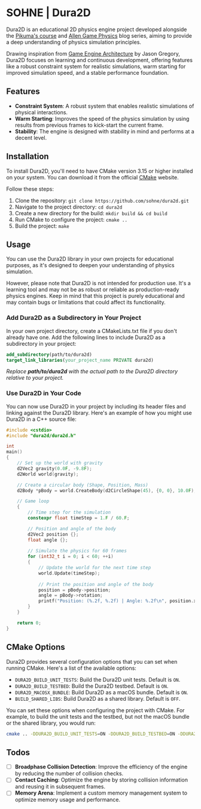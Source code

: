 # SOHNE | Dura2D

Dura2D is an educational 2D physics engine project developed alongside the [Pikuma's course] and [Allen Game Physics] blog series, aiming to provide a deep understanding of physics simulation principles.

Drawing inspiration from [Game Engine Architecture] by Jason Gregory, Dura2D focuses on learning and continuous development, offering features like a robust constraint system for realistic simulations, warm starting for improved simulation speed, and a stable performance foundation.

## Features

- **Constraint System**: A robust system that enables realistic simulations of physical interactions.
- **Warm Starting**: Improves the speed of the physics simulation by using results from previous frames to kick-start the current frame.
- **Stability**: The engine is designed with stability in mind and performs at a decent level.

## Installation

To install Dura2D, you'll need to have CMake version 3.15 or higher installed on your system. You can download it from the official [CMake] website.

Follow these steps:

1. Clone the repository: `git clone https://github.com/sohne/dura2d.git`
2. Navigate to the project directory: `cd dura2d`
3. Create a new directory for the build: `mkdir build && cd build`
4. Run CMake to configure the project: `cmake ..`
5. Build the project: `make`

## Usage

You can use the Dura2D library in your own projects for educational purposes, as it's designed to deepen your understanding of physics simulation.

However, please note that Dura2D is not intended for production use. It's a learning tool and may not be as robust or reliable as production-ready physics engines. Keep in mind that this project is purely educational and may contain bugs or limitations that could affect its functionality.

### Add Dura2D as a Subdirectory in Your Project

In your own project directory, create a CMakeLists.txt file if you don't already have one. Add the following lines to include Dura2D as a subdirectory in your project:

```cmake
add_subdirectory(path/to/dura2d)
target_link_libraries(your_project_name PRIVATE dura2d)
```
_Replace **path/to/dura2d** with the actual path to the Dura2D directory relative to your project._

### Use Dura2D in Your Code

You can now use Dura2D in your project by including its header files and linking against the Dura2D library. Here's an example of how you might use Dura2D in a C++ source file:

```cpp
#include <cstdio>
#include "dura2d/dura2d.h"

int
main()
{
    // Set up the world with gravity
    d2Vec2 gravity(0.0F, -9.8F);
    d2World world(gravity);

    // Create a circular body (Shape, Position, Mass)
    d2Body *pBody = world.CreateBody(d2CircleShape(45), {0, 0}, 10.0F);

    // Game loop
    {
        // Time step for the simulation
        constexpr float timeStep = 1.F / 60.F;

        // Position and angle of the body
        d2Vec2 position {};
        float angle {};
    
        // Simulate the physics for 60 frames
        for (int32_t i = 0; i < 60; ++i)
        {
            // Update the world for the next time step
            world.Update(timeStep);
            
            // Print the position and angle of the body
            position = pBody->position;
            angle = pBody->rotation;
            printf("Position: (%.2f, %.2f) | Angle: %.2f\n", position.x, position.y, angle);
        }
    }

    return 0;
}

```

## CMake Options

Dura2D provides several configuration options that you can set when running CMake. Here's a list of the available options:

- `DURA2D_BUILD_UNIT_TESTS`: Build the Dura2D unit tests. Default is `ON`.
- `DURA2D_BUILD_TESTBED`: Build the Dura2D testbed. Default is `ON`.
- `DURA2D_MACOSX_BUNDLE`: Build Dura2D as a macOS bundle. Default is `ON`.
- `BUILD_SHARED_LIBS`: Build Dura2D as a shared library. Default is `OFF`.

You can set these options when configuring the project with CMake. For example, to build the unit tests and the testbed, but not the macOS bundle or the shared library, you would run:

```bash
cmake .. -DDURA2D_BUILD_UNIT_TESTS=ON -DDURA2D_BUILD_TESTBED=ON -DDURA2D_MACOSX_BUNDLE=OFF -DBUILD_SHARED_LIBS=OFF
```

## Todos

- [ ] **Broadphase Collision Detection**: Improve the efficiency of the engine by reducing the number of collision checks.
- [ ] **Contact Caching**: Optimize the engine by storing collision information and reusing it in subsequent frames.
- [ ] **Memory Arena**: Implement a custom memory management system to optimize memory usage and performance.

[//]:  (Externals)
[Pikuma's course]: https://pikuma.com/courses/game-physics-engine-programming
[Allen Game Physics]: https://allenchou.net/game-physics-series/
[Game Engine Architecture]: https://www.gameenginebook.com/
[CMake]: https://cmake.org/
[//]:  (EOF)
